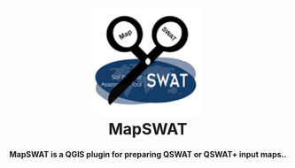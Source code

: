 <h1 align="center">
  <br>
  <a><img src="images/MapSWAT_v3.png" alt="MapSWAT" width="200"></a>
  <br>
  MapSWAT
  <br>
</h1>

<h4 align="center">MapSWAT is a QGIS plugin for preparing QSWAT or QSWAT+ input maps.</a>.</h4>